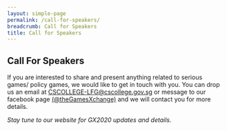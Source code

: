 ```yaml
---
layout: simple-page
permalink: /call-for-speakers/
breadcrumb: Call for Speakers
title: Call for Speakers
---
```



## Call For Speakers

If you are interested to share and present anything related to serious games/ policy games, we would like to get in touch with you. You can drop us an email at <CSCOLLEGE-LFG@cscollege.gov.sg> or message to our facebook page [(@theGamesXchange)](https://www.facebook.com/theGamesXchange/) and we will contact you for more details.

*Stay tune to our website for GX2020 updates and details.*
